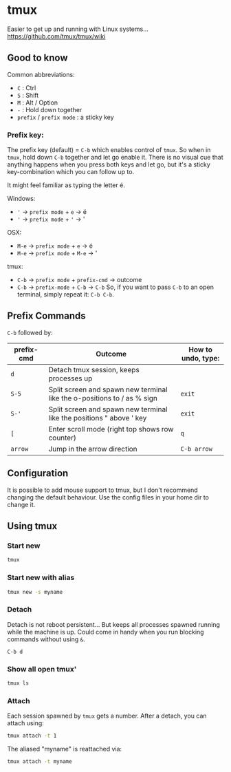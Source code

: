 # tmux
Easier to get up and running with Linux systems...
https://github.com/tmux/tmux/wiki

## Good to know
Common abbreviations:
- ```C``` : Ctrl
- ```S``` : Shift
- ```M``` : Alt / Option
- ```-``` : Hold down together
- ```prefix``` / ```prefix mode``` : a sticky key

### Prefix key:

The prefix key (default) = ```C-b``` which enables control of ```tmux```. So when in ```tmux```, hold down ```C-b``` together and let go enable it.
There is no visual cue that anything happens when you press both keys and let go, but it's a sticky key-combination which you can follow up to.

It might feel familiar as typing the letter é.

Windows:
- ```'``` -> ```prefix mode``` + ```e``` -> é
- ```'``` -> ```prefix mode``` + ```'``` -> '

OSX:
- ```M-e``` -> ```prefix mode``` + ```e``` -> é 
- ```M-e``` -> ```prefix mode``` + ```M-e``` -> '

tmux:
- ```C-b``` -> ```prefix mode``` + ```prefix-cmd``` -> outcome
- ```C-b``` -> ```prefix-mode``` + ```C-b``` -> ```C-b```
So, if you want to pass ```C-b``` to an open terminal, simply repeat it: ```C-b C-b```.


## Prefix Commands
```C-b``` followed by:

| prefix-cmd  | Outcome       | How to undo, type: |
| ------------- |-------------| -------------|
| ```d```       | Detach tmux session, keeps processes up                                 |
| ```S-5```     | Split screen and spawn new terminal like the o-positions to / as % sign | ```exit ```
| ```S-'```     | Split screen and spawn new terminal like the positions " above ' key    | ```exit ```
| ```[```       | Enter scroll mode (right top shows row counter)                         | ```q```
| ```arrow```   | Jump in the arrow direction                                             | ```C-b arrow```

## Configuration
It is possible to add mouse support to tmux, but I don't recommend changing the default behaviour.
Use the config files in your home dir to change it.

## Using tmux
### Start new
```sh
tmux
```

### Start new with alias
```sh
tmux new -s myname
```

### Detach 
Detach is not reboot persistent... But keeps all processes spawned running while the machine is up. Could come in handy when you run blocking commands without using ```&```.

```C-b d```

### Show all open tmux'
```sh
tmux ls
```

### Attach
Each session spawned by ```tmux``` gets a number. After a detach, you can attach using:
```sh
tmux attach -t 1
```
The aliased "myname" is reattached via:
```sh
tmux attach -t myname
```
